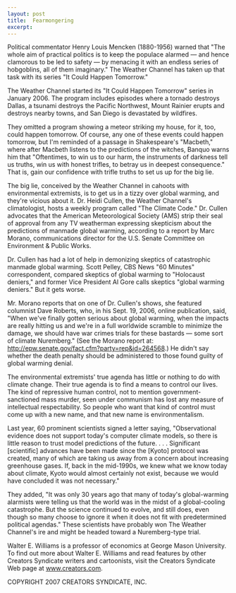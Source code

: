 ```yaml
---
layout: post
title:  Fearmongering
excerpt:
---
```


Political commentator Henry Louis Mencken (1880-1956) warned that "The whole aim of practical politics is to keep the populace alarmed — and hence clamorous to be led to safety — by menacing it with an endless series of hobgoblins, all of them imaginary." The Weather Channel has taken up that task with its series "It Could Happen Tomorrow."

The Weather Channel started its "It Could Happen Tomorrow" series in January 2006. The program includes episodes where a tornado destroys Dallas, a tsunami destroys the Pacific Northwest, Mount Rainier erupts and destroys nearby towns, and San Diego is devastated by wildfires.

They omitted a program showing a meteor striking my house, for it, too, could happen tomorrow. Of course, any one of these events could happen tomorrow, but I'm reminded of a passage in Shakespeare's "Macbeth," where after Macbeth listens to the predictions of the witches, Banquo warns him that "Oftentimes, to win us to our harm, the instruments of darkness tell us truths, win us with honest trifles, to betray us in deepest consequence." That is, gain our confidence with trifle truths to set us up for the big lie.

The big lie, conceived by the Weather Channel in cahoots with environmental extremists, is to get us in a tizzy over global warming, and they're vicious about it. Dr. Heidi Cullen, the Weather Channel's climatologist, hosts a weekly program called "The Climate Code." Dr. Cullen advocates that the American Meteorological Society (AMS) strip their seal of approval from any TV weatherman expressing skepticism about the predictions of manmade global warming, according to a report by Marc Morano, communications director for the U.S. Senate Committee on Environment & Public Works.

Dr. Cullen has had a lot of help in demonizing skeptics of catastrophic manmade global warming. Scott Pelley, CBS News "60 Minutes" correspondent, compared skeptics of global warming to "Holocaust deniers," and former Vice President Al Gore calls skeptics "global warming deniers." But it gets worse.

 Mr. Morano reports that on one of Dr. Cullen's shows, she featured columnist Dave Roberts, who, in his Sept. 19, 2006, online publication, said, "When we've finally gotten serious about global warming, when the impacts are really hitting us and we're in a full worldwide scramble to minimize the damage, we should have war crimes trials for these bastards — some sort of climate Nuremberg." (See the Morano report at: http://epw.senate.gov/fact.cfm?party=rep&id=264568.) He didn't say whether the death penalty should be administered to those found guilty of global warming denial.

The environmental extremists' true agenda has little or nothing to do with climate change. Their true agenda is to find a means to control our lives. The kind of repressive human control, not to mention government-sanctioned mass murder, seen under communism has lost any measure of intellectual respectability. So people who want that kind of control must come up with a new name, and that new name is environmentalism.

Last year, 60 prominent scientists signed a letter saying, "Observational evidence does not support today's computer climate models, so there is little reason to trust model predictions of the future. . . . Significant [scientific] advances have been made since the [Kyoto] protocol was created, many of which are taking us away from a concern about increasing greenhouse gases. If, back in the mid-1990s, we knew what we know today about climate, Kyoto would almost certainly not exist, because we would have concluded it was not necessary."

They added, "It was only 30 years ago that many of today's global-warming alarmists were telling us that the world was in the midst of a global-cooling catastrophe. But the science continued to evolve, and still does, even though so many choose to ignore it when it does not fit with predetermined political agendas." These scientists have probably won The Weather Channel's ire and might be headed toward a Nuremberg-type trial.

Walter E. Williams is a professor of economics at George Mason University. To find out more about Walter E. Williams and read features by other Creators Syndicate writers and cartoonists, visit the Creators Syndicate Web page at www.creators.com.

COPYRIGHT 2007 CREATORS SYNDICATE, INC.

